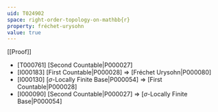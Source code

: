 ```yaml
---
uid: T024902
space: right-order-topology-on-mathbb{r}
property: fréchet-urysohn
value: true
---
```

[[Proof]]

* [T000761] [Second Countable|P000027]
* [I000183] [First Countable|P000028] => [Fréchet Urysohn|P000080]
* [I000130] [$\sigma$-Locally Finite Base|P000054] => [First Countable|P000028]
* [I000090] [Second Countable|P000027] => [$\sigma$-Locally Finite Base|P000054]

